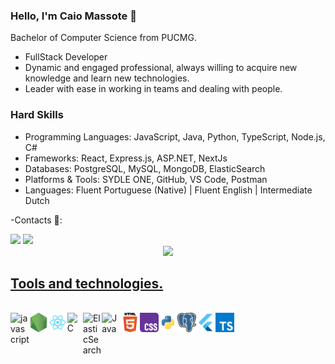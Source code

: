 ### Hello, I'm Caio Massote  👋

Bachelor of Computer Science from PUCMG.

- FullStack Developer
- Dynamic and engaged professional, always willing to acquire new knowledge and learn new technologies.
- Leader with ease in working in teams and dealing with people.

### Hard Skills
- Programming Languages: JavaScript, Java, Python, TypeScript, Node.js, C#
- Frameworks: React, Express.js, ASP.NET, NextJs
- Databases: PostgreSQL, MySQL, MongoDB, ElasticSearch
- Platforms & Tools: SYDLE ONE, GitHub, VS Code, Postman
- Languages: Fluent Portuguese (Native) | Fluent English | Intermediate Dutch

-Contacts 📁:
<div>
<a href =https://www.linkedin.com/in/caio-massote-a64815209/ target="_blank"><img src ="https://img.shields.io/badge/LinkedIn-0077B5?style=for-the-badge&logo=linkedin&logoColor=white" target="_blank"></a>
<a href ="mailto:caio.massote8@gmail.com"><img src ="https://img.shields.io/badge/Gmail-D14836?style=for-the-badge&logo=gmail&logoColor=white" target="_blank"></a>
</div>

<div align="center">
  <a href="https://github.com/Thecaiobr">
  <img height="180em" src="https://github-readme-stats.vercel.app/api?username=Thecaiobr&show_icons=true&theme=dark&include_all_commits=true&count_private=true"/>
<!--   <img height="170em" src="https://github-readme-stats.vercel.app/api/top-langs/?username=Thecaiobr&layout=compact&langs_count=7&theme=dark"/> -->
</div>
 
  ## Tools and technologies.
<div style="display: inline_block"><br>
  <img align="left" alt="javascript" width="6%" src="https://cdn.jsdelivr.net/gh/devicons/devicon@latest/icons/javascript/javascript-original.svg" />
  <img align="left" alt="nodejs" width="6%" src="https://raw.githubusercontent.com/github/explore/80688e429a7d4ef2fca1e82350fe8e3517d3494d/topics/nodejs/nodejs.png" />
  <img align="left" alt="React" width="6%" src="https://raw.githubusercontent.com/github/explore/80688e429a7d4ef2fca1e82350fe8e3517d3494d/topics/react/react.png" />
  <img align="left" alt="C" width="5%" src="https://upload.wikimedia.org/wikipedia/commons/thumb/1/18/C_Programming_Language.svg/1200px-C_Programming_Language.svg.png" />
  <img align="left" alt="ElasticSearch" width="6%" src="https://cdn.jsdelivr.net/gh/devicons/devicon@latest/icons/elasticsearch/elasticsearch-original.svg" />
  <img align="left" alt="Java" width="6%" src="https://images.vexels.com/media/users/3/166401/isolated/lists/b82aa7ac3f736dd78570dd3fa3fa9e24-java-programming-language-icon.png" />
  <img align="left" alt="HTML5" width="6%" src="https://raw.githubusercontent.com/github/explore/80688e429a7d4ef2fca1e82350fe8e3517d3494d/topics/html/html.png" />
  <img align="left" alt="css3" width="6%" src="https://raw.githubusercontent.com/github/explore/80688e429a7d4ef2fca1e82350fe8e3517d3494d/topics/css/css.png" />
  <img align="left" alt="python" width="6%" src="https://raw.githubusercontent.com/github/explore/80688e429a7d4ef2fca1e82350fe8e3517d3494d/topics/python/python.png" />
  <img align="left" alt="postgresql" width="6%" src="https://raw.githubusercontent.com/github/explore/80688e429a7d4ef2fca1e82350fe8e3517d3494d/topics/postgresql/postgresql.png" />
  <img align="left" alt="flutter" width="6%" src="https://raw.githubusercontent.com/github/explore/80688e429a7d4ef2fca1e82350fe8e3517d3494d/topics/flutter/flutter.png" />
  <img align="left" alt="flutter" width="6%" src="https://raw.githubusercontent.com/github/explore/80688e429a7d4ef2fca1e82350fe8e3517d3494d/topics/typescript/typescript.png" />
</div>
<br />
<br />


